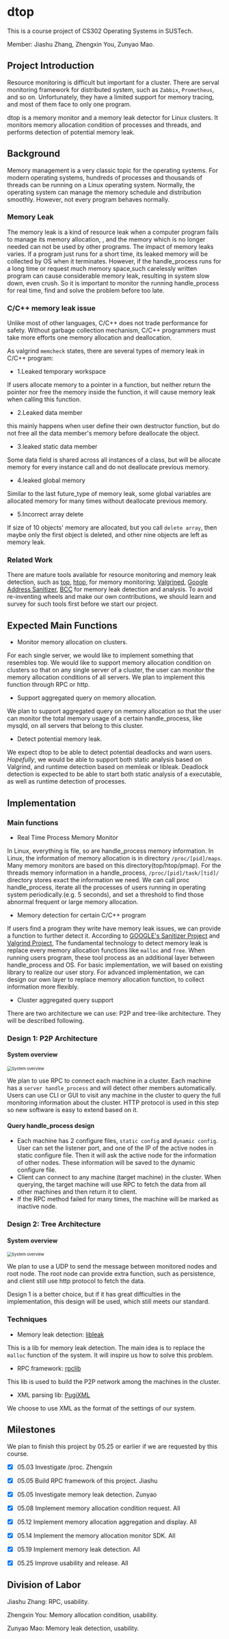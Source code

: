 # dtop

This is a course project of CS302 Operating Systems in SUSTech.

Member: Jiashu Zhang, Zhengxin You, Zunyao Mao.

## Project Introduction

Resource monitoring is difficult but important for a cluster. There are serval monitoring framework for distributed system, such as `Zabbix`, `Prometheus`,  and so on. Unfortunately, they have a limited support for memory tracing, and most of them face to only one program.

dtop is a memory monitor and a memory leak detector for Linux clusters. It monitors memory allocation condition of processes and threads, and performs detection of potential memory leak.

## Background
Memory management is a very classic topic for the operating systems. For modern operating systems, hundreds of processes and thousands of threads can be running on a Linux operating system.
Normally, the operating system can manage the memory schedule and distribution smoothly. However, not every program behaves normally.

### Memory Leak

The memory leak is a kind of resource leak when a computer program fails to manage its memory allocation,
, and the memory which is no longer needed can not be used by other programs. The impact of memory leaks varies. If a program just runs for a short time, its leaked memory will be collected by OS when it terminates.
However, if the handle_process runs for a long time or request much memory space,such carelessly written program can cause considerable memory leak, resulting in system slow down, even crush. 
So it is important to monitor the running handle_process for real time, find and solve the problem before too late.

### C/C++ memory leak issue
Unlike most of other languages, C/C++ does not trade performance for safety. Without garbage collection mechanism, C/C++ programmers 
must take more efforts one memory allocation and deallocation. 

As valgrind `memcheck` states, there are several types of memory leak in C/C++ program:

- 1.Leaked temporary workspace

If users allocate memory to a pointer in a function, but neither return the pointer nor free the memory inside the function, it will cause memory leak when calling this function.


- 2.Leaked data member

this mainly happens when user define their own destructor function, but do not free all the data member's memory before deallocate the object.

- 3.leaked static data member

Some data field is shared across all instances of a class, but will be allocate memory for every instance call and do not deallocate previous memory.

- 4.leaked global memory

Similar to the last future_type of memory leak, some global variables are allocated memory for many times without deallocate previous memory.

- 5.Incorrect array delete

If size of 10 objects' memory are allocated, but you call `delete array`, then maybe only the first object is deleted, and other nine objects are left as memory leak.   


### Related Work

There are mature tools available for resource monitoring and memory leak detection, such as [top](https://www.man7.org/linux/man-pages/man1/top.1.html), [htop](https://linux.die.net/man/1/htop), for memory monitoring;
[Valgrined](https://www.valgrind.org/), [Google Address Sanitizer](https://github.com/google/sanitizers), [BCC](https://github.com/iovisor/bcc) for memory leak detection and analysis. To avoid re-inventing wheels and make our own contributions, we should learn and survey for such tools first before we start our project.       

## Expected Main Functions

- Monitor memory allocation on clusters.

For each single server, we would like to implement something that resembles top. We would like to support memory allocation condition on clusters so that on any single server of a cluster, the user can monitor the memory allocation conditions of all servers. We plan to implement this function through RPC or http.

- Support aggregated query on memory allocation.

We plan to support aggregated query on memory allocation so that the user can monitor the total memory usage of a certain handle_process, like mysqld, on all servers that belong to this cluster.

- Detect potential memory leak.

We expect dtop to be able to detect potential deadlocks and warn users. *Hopefully*, we would be able to support both static analysis based on Valgrind, and runtime detection based on memleak or libleak. Deadlock detection is expected to be able to start both static analysis of a executable, as well as runtime detection of processes. 

## Implementation

### Main functions

- Real Time Process Memory Monitor

In Linux, everything is file, so are handle_process memory information. In Linux, the information of memory allocation is in directory `/proc/[pid]/maps`.
Many memory monitors are based on this directory(top/htop/pmap). For the threads memory information in a handle_process, `/proc/[pid]/task/[tid]/` 
directory stores exact the information we need. We can call proc handle_process, iterate all the processes of users running in operating system
periodically.(e.g. 5 seconds), and set a threshold to find those abnormal frequent or large memory allocation.

- Memory detection for certain C/C++ program

If users find a program  they write have memory leak issues, we can provide a function to further detect it. According to [GOOGLE's Sanitizer Project](https://github.com/google/sanitizers/wiki/AddressSanitizerAlgorithm) and [Valgrind Project](https://valgrind.org/),
The fundamental technology to detect memory leak is replace every memory allocation functions like `malloc` and `free`. When running users program, these tool process as an additional layer between handle_process and OS. For basic implementation, we will based on existing library to realize our user story.
For advanced implementation, we can design our own layer to replace memory allocation function, to collect information more flexibly.

- Cluster aggregated query support

There are two architecture we can use: P2P and tree-like architecture. They will be described following.

### Design 1: P2P Architecture

#### System overview

<img src="./misc/solution_overview.png" alt="System overview" style="zoom:67%;" />

We plan to use RPC to connect each machine in a cluster. Each machine has a `server handle_process` and will detect other members automatically. Users can use CLI or GUI to visit any machine in the cluster to query the full monitoring information about the cluster. HTTP protocol is used in this step so new software is easy to extend based on it.

#### Query handle_process design

- Each machine has 2 configure files, `static config` and `dynamic config`. User can set the listener port, and one of the IP of the active nodes in static configure file. Then it will ask the active node for the information of other nodes. These information will be saved to the dynamic configure file.
- Client can connect to any machine (target machine) in the cluster. When querying, the target machine will use RPC to fetch the data from all other machines and then return it to client.
- If the RPC method failed for many times, the machine will be marked as inactive node.

### Design 2: Tree Architecture

#### System overview

<img src="./misc/solution_overview2.png" alt="System overview" style="zoom:67%;" />

We plan to use a UDP to send the message between monitored nodes and root node. The root node can provide extra function, such as persistence, and client still use http protocol to fetch the data.

Design 1 is a better choice, but if it has great difficulties in the implementation, this design will be used, which still meets our standard.

### Techniques

- Memory leak detection: [libleak](https://github.com/WuBingzheng/libleak)

This is a lib for memory leak detection. The main idea is to replace the `malloc` function of the system. It will inspire us how to solve this problem.

- RPC framework: [rpclib](https://github.com/rpclib/rpclib)

This lib is used to build the P2P network among the machines in the cluster.

- XML parsing lib: [PugiXML](https://github.com/zeux/pugixml)

We choose to use XML as the format of the settings of our system.

## Milestones

We plan to finish this project by 05.25 or earlier if we are requested by this course.

- [x] 05.03 Investigate /proc. Zhengxin

- [x] 05.05 Build RPC framework of this project. Jiashu

- [x] 05.05 Investigate memory leak detection. Zunyao

- [x] 05.08 Implement memory allocation condition request. All

- [x] 05.12 Implement memory allocation aggregation and display. All

- [x] 05.14 Implement the memory allocation monitor SDK. All

- [x] 05.19 Implement memory leak detection. All

- [x] 05.25 Improve usability and release. All

## Division of Labor

Jiashu Zhang: RPC, usability.

Zhengxin You: Memory allocation condition, usability.

Zunyao Mao: Memory leak detection, usability.
